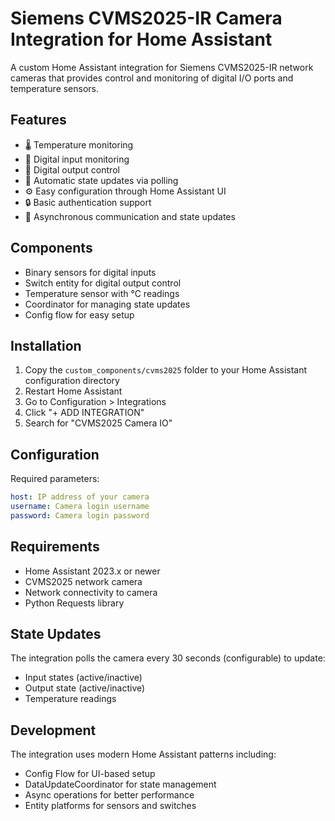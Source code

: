 # Siemens CVMS2025-IR Camera Integration for Home Assistant

A custom Home Assistant integration for Siemens CVMS2025-IR network cameras that provides control and monitoring of digital I/O ports and temperature sensors.

## Features

- 🌡️ Temperature monitoring
- 📡 Digital input monitoring
- 🔌 Digital output control
- 🔄 Automatic state updates via polling
- ⚙️ Easy configuration through Home Assistant UI
- 🔒 Basic authentication support
- 🚀 Asynchronous communication and state updates

## Components

- Binary sensors for digital inputs
- Switch entity for digital output control
- Temperature sensor with °C readings
- Coordinator for managing state updates
- Config flow for easy setup

## Installation

1. Copy the `custom_components/cvms2025` folder to your Home Assistant configuration directory
2. Restart Home Assistant
3. Go to Configuration > Integrations
4. Click "+ ADD INTEGRATION"
5. Search for "CVMS2025 Camera IO"

## Configuration

Required parameters:

```yaml
host: IP address of your camera
username: Camera login username
password: Camera login password
```

## Requirements

- Home Assistant 2023.x or newer
- CVMS2025 network camera
- Network connectivity to camera
- Python Requests library

## State Updates

The integration polls the camera every 30 seconds (configurable) to update:
- Input states (active/inactive)
- Output state (active/inactive)
- Temperature readings

## Development

The integration uses modern Home Assistant patterns including:
- Config Flow for UI-based setup
- DataUpdateCoordinator for state management
- Async operations for better performance
- Entity platforms for sensors and switches

